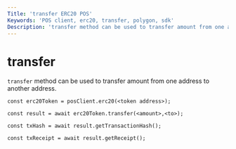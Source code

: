 ```yaml
---
Title: 'transfer ERC20 POS'
Keywords: 'POS client, erc20, transfer, polygon, sdk'
Description: 'transfer method can be used to transfer amount from one address to another address.'
---
```


# transfer

`transfer` method can be used to transfer amount from one address to another address.

```
const erc20Token = posClient.erc20(<token address>);

const result = await erc20Token.transfer(<amount>,<to>);

const txHash = await result.getTransactionHash();

const txReceipt = await result.getReceipt();

```
